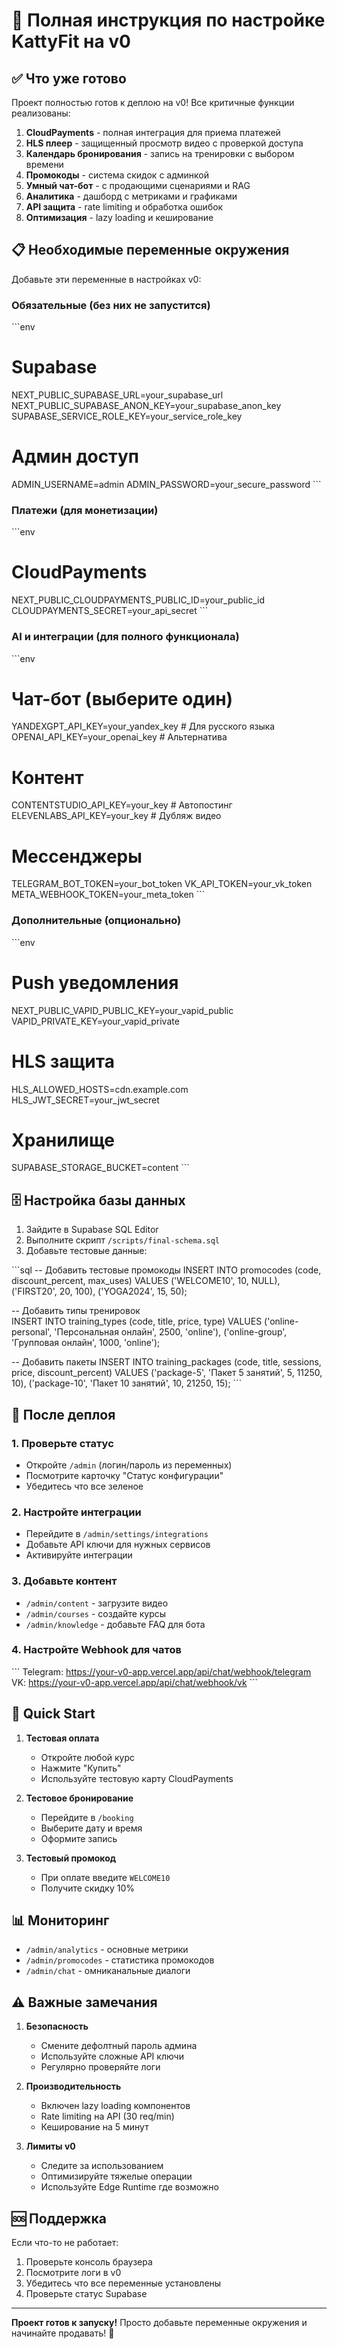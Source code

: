 # 🚀 Полная инструкция по настройке KattyFit на v0

## ✅ Что уже готово

Проект полностью готов к деплою на v0! Все критичные функции реализованы:

1. **CloudPayments** - полная интеграция для приема платежей
2. **HLS плеер** - защищенный просмотр видео с проверкой доступа
3. **Календарь бронирования** - запись на тренировки с выбором времени
4. **Промокоды** - система скидок с админкой
5. **Умный чат-бот** - с продающими сценариями и RAG
6. **Аналитика** - дашборд с метриками и графиками
7. **API защита** - rate limiting и обработка ошибок
8. **Оптимизация** - lazy loading и кеширование

## 📋 Необходимые переменные окружения

Добавьте эти переменные в настройках v0:

### Обязательные (без них не запустится)
\`\`\`env
# Supabase
NEXT_PUBLIC_SUPABASE_URL=your_supabase_url
NEXT_PUBLIC_SUPABASE_ANON_KEY=your_supabase_anon_key
SUPABASE_SERVICE_ROLE_KEY=your_service_role_key

# Админ доступ
ADMIN_USERNAME=admin
ADMIN_PASSWORD=your_secure_password
\`\`\`

### Платежи (для монетизации)
\`\`\`env
# CloudPayments
NEXT_PUBLIC_CLOUDPAYMENTS_PUBLIC_ID=your_public_id
CLOUDPAYMENTS_SECRET=your_api_secret
\`\`\`

### AI и интеграции (для полного функционала)
\`\`\`env
# Чат-бот (выберите один)
YANDEXGPT_API_KEY=your_yandex_key    # Для русского языка
OPENAI_API_KEY=your_openai_key       # Альтернатива

# Контент
CONTENTSTUDIO_API_KEY=your_key       # Автопостинг
ELEVENLABS_API_KEY=your_key          # Дубляж видео

# Мессенджеры
TELEGRAM_BOT_TOKEN=your_bot_token
VK_API_TOKEN=your_vk_token
META_WEBHOOK_TOKEN=your_meta_token
\`\`\`

### Дополнительные (опционально)
\`\`\`env
# Push уведомления
NEXT_PUBLIC_VAPID_PUBLIC_KEY=your_vapid_public
VAPID_PRIVATE_KEY=your_vapid_private

# HLS защита
HLS_ALLOWED_HOSTS=cdn.example.com
HLS_JWT_SECRET=your_jwt_secret

# Хранилище
SUPABASE_STORAGE_BUCKET=content
\`\`\`

## 🗄️ Настройка базы данных

1. Зайдите в Supabase SQL Editor
2. Выполните скрипт `/scripts/final-schema.sql`
3. Добавьте тестовые данные:

\`\`\`sql
-- Добавить тестовые промокоды
INSERT INTO promocodes (code, discount_percent, max_uses) VALUES
  ('WELCOME10', 10, NULL),
  ('FIRST20', 20, 100),
  ('YOGA2024', 15, 50);

-- Добавить типы тренировок  
INSERT INTO training_types (code, title, price, type) VALUES
  ('online-personal', 'Персональная онлайн', 2500, 'online'),
  ('online-group', 'Групповая онлайн', 1000, 'online');

-- Добавить пакеты
INSERT INTO training_packages (code, title, sessions, price, discount_percent) VALUES
  ('package-5', 'Пакет 5 занятий', 5, 11250, 10),
  ('package-10', 'Пакет 10 занятий', 10, 21250, 15);
\`\`\`

## 🚀 После деплоя

### 1. Проверьте статус
- Откройте `/admin` (логин/пароль из переменных)
- Посмотрите карточку "Статус конфигурации"
- Убедитесь что все зеленое

### 2. Настройте интеграции
- Перейдите в `/admin/settings/integrations`
- Добавьте API ключи для нужных сервисов
- Активируйте интеграции

### 3. Добавьте контент
- `/admin/content` - загрузите видео
- `/admin/courses` - создайте курсы
- `/admin/knowledge` - добавьте FAQ для бота

### 4. Настройте Webhook для чатов
\`\`\`
Telegram: https://your-v0-app.vercel.app/api/chat/webhook/telegram
VK: https://your-v0-app.vercel.app/api/chat/webhook/vk
\`\`\`

## 🎯 Quick Start

1. **Тестовая оплата**
   - Откройте любой курс
   - Нажмите "Купить"
   - Используйте тестовую карту CloudPayments

2. **Тестовое бронирование**
   - Перейдите в `/booking`
   - Выберите дату и время
   - Оформите запись

3. **Тестовый промокод**
   - При оплате введите `WELCOME10`
   - Получите скидку 10%

## 📊 Мониторинг

- `/admin/analytics` - основные метрики
- `/admin/promocodes` - статистика промокодов
- `/admin/chat` - омниканальные диалоги

## ⚠️ Важные замечания

1. **Безопасность**
   - Смените дефолтный пароль админа
   - Используйте сложные API ключи
   - Регулярно проверяйте логи

2. **Производительность**
   - Включен lazy loading компонентов
   - Rate limiting на API (30 req/min)
   - Кеширование на 5 минут

3. **Лимиты v0**
   - Следите за использованием
   - Оптимизируйте тяжелые операции
   - Используйте Edge Runtime где возможно

## 🆘 Поддержка

Если что-то не работает:
1. Проверьте консоль браузера
2. Посмотрите логи в v0
3. Убедитесь что все переменные установлены
4. Проверьте статус Supabase

---

**Проект готов к запуску!** Просто добавьте переменные окружения и начинайте продавать! 🚀
